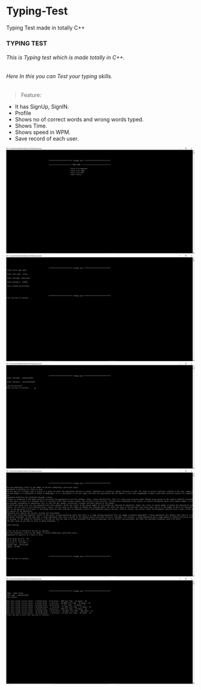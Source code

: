 # Typing-Test
Typing Test made in totally C++

### TYPING TEST 
 ###### This is Typing test which is made totally in C++.
 ###### Here In this you can Test your typing skills.
 
 > Feature:
 - It has SignUp, SignIN.
 - Profile
 - Shows no of correct words and wrong words typed.
 - Shows Time.
 - Shows speed in WPM.
 - Save record of each user.

![ScreenShots](/Windows/ScreenShot/P1.png)
![ScreenShots](/Windows/ScreenShot/p2.png)
![ScreenShots](/Windows/ScreenShot/p3.png)
![ScreenShots](/Windows/ScreenShot/p4.png)
![ScreenShots](/Windows/ScreenShot/p5.png)
